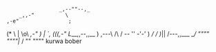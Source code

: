                      _,--""--,_
        _,,-"          \
    ,-e"                ;
   (*             \     |
    \o\     __,-"  )    |
     `,_   (((__,-"     L___,,--,,__
        ) ,---\  /\    / -- '' -'-' )
      _/ /     )_||   /---,,___  __/
     """"     """"|_ /         ""
                  """"
                  kurwa bober
